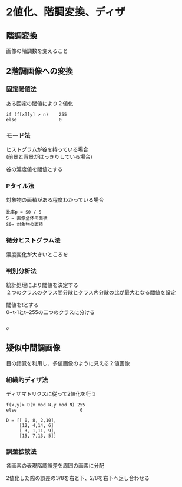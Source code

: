 # 2値化、階調変換、ディザ  
  
## 階調変換  
画像の階調数を変えること  
  
## 2階調画像への変換  
### 固定閾値法  
ある固定の閾値により２値化  
```  
if (f[x][y] > n)	255  
else				0  
```  
### モード法  
ヒストグラムが谷を持っている場合  
(前景と背景がはっきりしている場合)  
  
谷の濃度値を閾値とする  
  
### Pタイル法  
対象物の面積がある程度わかっている場合  
```  
比率p = S0 / S  
S = 画像全体の面積  
S0= 対象物の面積  
```  
  
### 微分ヒストグラム法  
濃度変化が大きいところを  
  
### 判別分析法  
統計処理により閾値を決定する  
２つのクラスのクラス間分散とクラス内分散の比が最大となる閾値を設定  
  
閾値をtとする  
0~t-1とt~255の二つのクラスに分ける  
```  
  
σ  
```  
  
## 疑似中間調画像  
目の錯覚を利用し、多値画像のように見える２値画像  
  
### 組織的ディザ法  
ディザマトリクスに従って2値化を行う  
```  
f(x,y)> D(x mod N,y mod N) 255  
else						0  
  
D = [[ 0, 8, 2,10],   
	 [12, 4,14, 6]  
	 [ 3, 1,11, 9],  
	 [15, 7,13, 5]]  
```  
  
### 誤差拡散法  
各画素の表現階調誤差を周囲の画素に分配  
  
2値化した際の誤差の3/8を右と下、2/8を右下へ足し合わせる